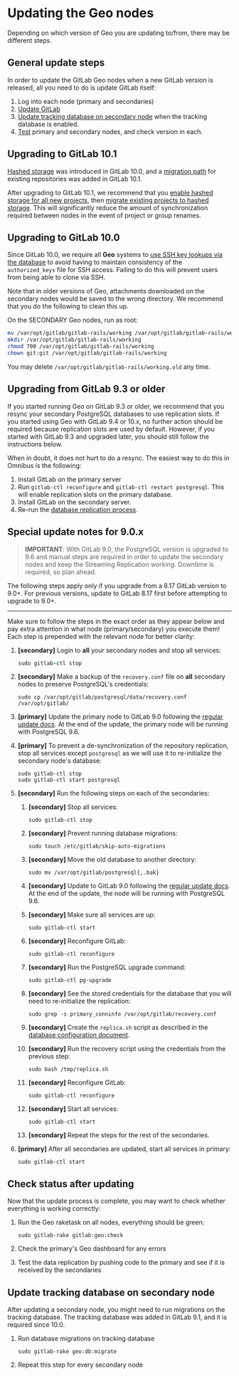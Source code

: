 # Updating the Geo nodes

Depending on which version of Geo you are updating to/from, there may be
different steps.

## General update steps

In order to update the GitLab Geo nodes when a new GitLab version is released,
all you need to do is update GitLab itself:

1. Log into each node (primary and secondaries)
1. [Update GitLab][update]
1. [Update tracking database on secondary node](#update-tracking-database-on-secondary-node) when
   the tracking database is enabled.
1. [Test](#check-status-after-updating) primary and secondary nodes, and check version in each.

## Upgrading to GitLab 10.1

[Hashed storage](../administration/repository_storage_types.md) was introduced
in GitLab 10.0, and a [migration path](../administration/raketasks/storage.md)
for existing repositories was added in GitLab 10.1.

After upgrading to GitLab 10.1, we recommend that you
[enable hashed storage for all new projects](#step-5-enabling-hashed-storage-from-gitlab-100),
then [migrate existing projects to hashed storage](../administration/raketasks/storage.md).
This will significantly reduce the amount of synchronization required between
nodes in the event of project or group renames.

## Upgrading to GitLab 10.0

Since GitLab 10.0, we require all **Geo** systems to [use SSH key lookups via
the database](ssh.md) to avoid having to maintain consistency of the
`authorized_keys` file for SSH access. Failing to do this will prevent users
from being able to clone via SSH.

Note that in older versions of Geo, attachments downloaded on the secondary
nodes would be saved to the wrong directory. We recommend that you do the
following to clean this up.

On the SECONDARY Geo nodes, run as root:

```sh
mv /var/opt/gitlab/gitlab-rails/working /var/opt/gitlab/gitlab-rails/working.old
mkdir /var/opt/gitlab/gitlab-rails/working
chmod 700 /var/opt/gitlab/gitlab-rails/working
chown git:git /var/opt/gitlab/gitlab-rails/working
```

You may delete `/var/opt/gitlab/gitlab-rails/working.old` any time.

## Upgrading from GitLab 9.3 or older

If you started running Geo on GitLab 9.3 or older, we recommend that you
resync your secondary PostgreSQL databases to use replication slots. If you
started using Geo with GitLab 9.4 or 10.x, no further action should be
required because replication slots are used by default. However, if you
started with GitLab 9.3 and upgraded later, you should still follow the
instructions below.

When in doubt, it does not hurt to do a resync. The easiest way to do this in
Omnibus is the following:

  1. Install GitLab on the primary server
  1. Run `gitlab-ctl reconfigure` and `gitlab-ctl restart postgresql`. This will enable replication slots on the primary database.
  1. Install GitLab on the secondary server.
  1. Re-run the [database replication process](database.md#step-3-initiate-the-replication-process).

## Special update notes for 9.0.x

> **IMPORTANT**:
With GitLab 9.0, the PostgreSQL version is upgraded to 9.6 and manual steps are
required in order to update the secondary nodes and keep the Streaming
Replication working. Downtime is required, so plan ahead.

The following steps apply only if you upgrade from a 8.17 GitLab version to
9.0+. For previous versions, update to GitLab 8.17 first before attempting to
upgrade to 9.0+.

---

Make sure to follow the steps in the exact order as they appear below and pay
extra attention in what node (primary/secondary) you execute them! Each step
is prepended with the relevant node for better clarity:

1. **[secondary]** Login to **all** your secondary nodes and stop all services:

    ```ruby
    sudo gitlab-ctl stop
    ```

1. **[secondary]** Make a backup of the `recovery.conf` file on **all**
   secondary nodes to preserve PostgreSQL's credentials:

    ```
    sudo cp /var/opt/gitlab/postgresql/data/recovery.conf /var/opt/gitlab/
    ```

1. **[primary]** Update the primary node to GitLab 9.0 following the
   [regular update docs][update]. At the end of the update, the primary node
   will be running with PostgreSQL 9.6.

1. **[primary]** To prevent a de-synchronization of the repository replication,
   stop all services except `postgresql` as we will use it to re-initialize the
   secondary node's database:

    ```
    sudo gitlab-ctl stop
    sudo gitlab-ctl start postgresql
    ```

1. **[secondary]** Run the following steps on each of the secondaries:

    1. **[secondary]**  Stop all services:

        ```
        sudo gitlab-ctl stop
        ```

    1. **[secondary]** Prevent running database migrations:

        ```
        sudo touch /etc/gitlab/skip-auto-migrations
        ```

    1. **[secondary]** Move the old database to another directory:

        ```
        sudo mv /var/opt/gitlab/postgresql{,.bak}
        ```

    1. **[secondary]** Update to GitLab 9.0 following the [regular update docs][update].
       At the end of the update, the node will be running with PostgreSQL 9.6.

    1. **[secondary]** Make sure all services are up:

        ```
        sudo gitlab-ctl start
        ```

    1. **[secondary]** Reconfigure GitLab:

        ```
        sudo gitlab-ctl reconfigure
        ```

    1. **[secondary]** Run the PostgreSQL upgrade command:

          ```
          sudo gitlab-ctl pg-upgrade
          ```

    1. **[secondary]** See the stored credentials for the database that you will
       need to re-initialize the replication:

        ```
        sudo grep -s primary_conninfo /var/opt/gitlab/recovery.conf
        ```

    1. **[secondary]** Create the `replica.sh` script as described in the
       [database configuration document](database.md#step-3-initiate-the-replication-process).

    1. **[secondary]** Run the recovery script using the credentials from the
       previous step:

        ```
        sudo bash /tmp/replica.sh
        ```

    1. **[secondary]** Reconfigure GitLab:

        ```
        sudo gitlab-ctl reconfigure
        ```

    1. **[secondary]** Start all services:

        ```
        sudo gitlab-ctl start
        ```

    1. **[secondary]** Repeat the steps for the rest of the secondaries.

1. **[primary]** After all secondaries are updated, start all services in
   primary:

    ```
    sudo gitlab-ctl start
    ```

## Check status after updating

Now that the update process is complete, you may want to check whether
everything is working correctly:

1. Run the Geo raketask on all nodes, everything should be green:

    ```
    sudo gitlab-rake gitlab:geo:check
    ```

1. Check the primary's Geo dashboard for any errors
1. Test the data replication by pushing code to the primary and see if it
   is received by the secondaries

## Update tracking database on secondary node

After updating a secondary node, you might need to run migrations on
the tracking database. The tracking database was added in GitLab 9.1,
and it is required since 10.0.

1. Run database migrations on tracking database

    ```
    sudo gitlab-rake geo:db:migrate
    ```

1. Repeat this step for every secondary node

[update]: ../update/README.md
